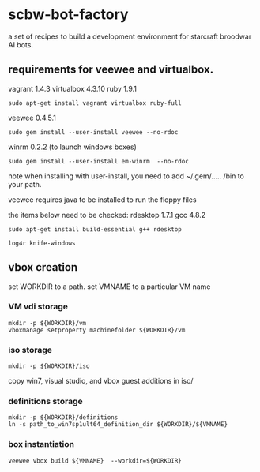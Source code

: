 # scbw-bot-factory
a set of recipes to build a development environment for starcraft broodwar AI bots.

## requirements for veewee and virtualbox.

vagrant 1.4.3 virtualbox 4.3.10 ruby 1.9.1
```
sudo apt-get install vagrant virtualbox ruby-full
```
veewee 0.4.5.1
```
sudo gem install --user-install veewee --no-rdoc
```

winrm 0.2.2 (to launch windows boxes)
```
sudo gem install --user-install em-winrm  --no-rdoc
```
note when installing with user-install, you need to add ~/.gem/..... /bin to your path.

veewee requires java to be installed to run the floppy files




the items below need to be checked:
rdesktop 1.7.1 gcc 4.8.2
```
sudo apt-get install build-essential g++ rdesktop
```

```
log4r knife-windows
```

## vbox creation

set WORKDIR to a path.
set VMNAME to a particular VM name

### VM vdi storage

```
mkdir -p ${WORKDIR}/vm
vboxmanage setproperty machinefolder ${WORKDIR}/vm
```
### iso storage
```
mkdir -p ${WORKDIR}/iso
```
copy win7, visual studio, and vbox guest additions in iso/

### definitions storage
```
mkdir -p ${WORKDIR}/definitions
ln -s path_to_win7sp1ult64_definition_dir ${WORKDIR}/${VMNAME}
```

### box instantiation
```
veewee vbox build ${VMNAME}  --workdir=${WORKDIR}
```


